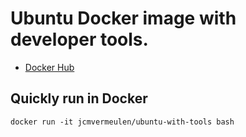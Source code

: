 # Ubuntu Docker image with developer tools.

- [Docker Hub](https://hub.docker.com/repository/docker/jcmvermeulen/ubuntu-with-tools/general)

## Quickly run in Docker
```
docker run -it jcmvermeulen/ubuntu-with-tools bash
```
